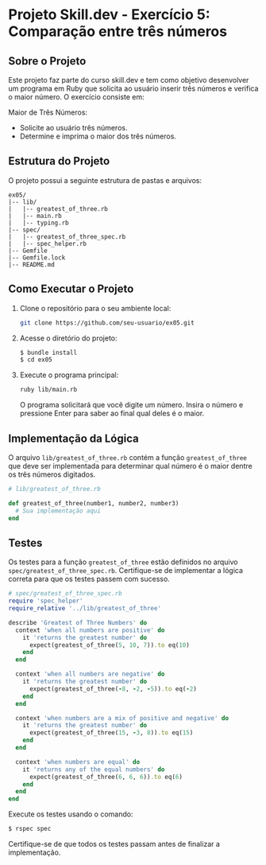 # Projeto Skill.dev - Exercício 5: Comparação entre três números

## Sobre o Projeto

Este projeto faz parte do curso skill.dev e tem como objetivo desenvolver um programa em Ruby que solicita ao usuário inserir três números e verifica o maior número. O exercício consiste em:

Maior de Três Números:

- Solicite ao usuário três números.
- Determine e imprima o maior dos três números.

## Estrutura do Projeto

O projeto possui a seguinte estrutura de pastas e arquivos:

```
ex05/
|-- lib/
|   |-- greatest_of_three.rb
|   |-- main.rb
|   |-- typing.rb
|-- spec/
|   |-- greatest_of_three_spec.rb
|   |-- spec_helper.rb
|-- Gemfile
|-- Gemfile.lock
|-- README.md
```

## Como Executar o Projeto

1. Clone o repositório para o seu ambiente local:

   ```bash
   git clone https://github.com/seu-usuario/ex05.git
   ```

2. Acesse o diretório do projeto:

   ```bash
   $ bundle install
   $ cd ex05
   ```

3. Execute o programa principal:

   ```bash
   ruby lib/main.rb
   ```

   O programa solicitará que você digite um número. Insira o número e pressione Enter para saber ao final qual deles é o maior.

## Implementação da Lógica

O arquivo `lib/greatest_of_three.rb` contém a função `greatest_of_three` que deve ser implementada para determinar qual número é o maior dentre os três números digitados.

```ruby
# lib/greatest_of_three.rb

def greatest_of_three(number1, number2, number3)
  # Sua implementação aqui
end
```

## Testes

Os testes para a função `greatest_of_three` estão definidos no arquivo `spec/greatest_of_three_spec.rb`. Certifique-se de implementar a lógica correta para que os testes passem com sucesso.

```ruby
# spec/greatest_of_three_spec.rb
require 'spec_helper'
require_relative '../lib/greatest_of_three'

describe 'Greatest of Three Numbers' do
  context 'when all numbers are positive' do
    it 'returns the greatest number' do
      expect(greatest_of_three(5, 10, 7)).to eq(10)
    end
  end

  context 'when all numbers are negative' do
    it 'returns the greatest number' do
      expect(greatest_of_three(-8, -2, -5)).to eq(-2)
    end
  end

  context 'when numbers are a mix of positive and negative' do
    it 'returns the greatest number' do
      expect(greatest_of_three(15, -3, 8)).to eq(15)
    end
  end

  context 'when numbers are equal' do
    it 'returns any of the equal numbers' do
      expect(greatest_of_three(6, 6, 6)).to eq(6)
    end
  end
end
```

Execute os testes usando o comando:

```bash
$ rspec spec
```

Certifique-se de que todos os testes passam antes de finalizar a implementação.

